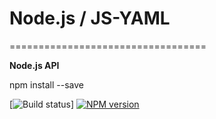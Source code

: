 # Node.js / JS-YAML
==================================

**Node.js API**

npm install --save 

[![Build status](https://ci.appveyor.com/api/projects/status/32r7s2skrgm9ubva?retina=true)]
[![NPM version](https://img.shields.io/npm/v/js-yaml.svg)](https://www.npmjs.org/package/js-yaml)

